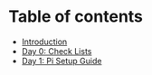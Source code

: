 # Table of contents

* [Introduction](README.md)
* [Day 0: Check Lists](day-0-check-lists.md)
* [Day 1: Pi Setup Guide](day-1-pi-setup-guide.md)
